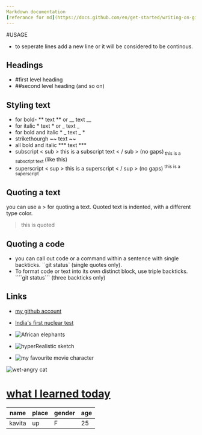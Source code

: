 ```yaml
---
Markdown documentation
[referance for md](https://docs.github.com/en/get-started/writing-on-github/getting-started-with-writing-and-formatting-on-github/basic-writing-and-formatting-syntax)
---
```


#USAGE

- to seperate lines add a new line or it will be considered to be continous.

## Headings

- #first level heading
- ##second level heading (and so on)

## Styling text

- for bold- ** text ** or __ text __
- for italic * text * or _ text _
- for bold and italic * _ text _ *
- strikethourgh ~~ text ~~
- all bold and italic *** text ***
- subscript < sub > this is a subscript text < / sub > (no gaps)<sub> this is a subscript text </sub> (like this)
- superscript < sup > this is a superscript < / sup > (no gaps)
<sup> this is a superscript </sup>

## Quoting a text 
you can use a > for quoting a text. Quoted text is indented, with a different type color.
>this is quoted

## Quoting a code
- you can call out code or a command within a sentence with single backticks. ``git status` (single quotes only).
- To format code or text into its own distinct block, use triple backticks. ````git status``` (three backticks only)

## Links

- [my github account](https://github.com/kvidita)

- [India's first nuclear test](https://en.wikipedia.org/wiki/Smiling_Buddha)
- ![African elephants](https://www.wwf.org.uk/sites/default/files/styles/content_slide_image/public/2016-08/Large_WW22456.jpg?h=e719249c&itok=4oxhIm8h)

- ![hyperRealistic sketch](https://i.pinimg.com/originals/72/43/7b/72437b17645e0b19450e3bf5023758ce.jpg)

- ![my favourite movie character](https://qph.cf2.quoracdn.net/main-qimg-d2d06fa5f0588b9b98912445d4e5b9e1.webp) 

![wet-angry cat](https://www.rd.com/wp-content/uploads/2021/04/you-ve-got-to-be-kitten-me.jpg)


# [what I learned today](dailyLearnings/til-27-05.md)

|name|place|gender|age|
|-|-|-|-|
|kavita|up|F|25|
